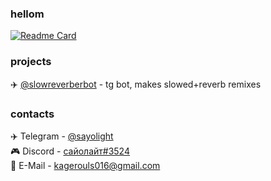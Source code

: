 ### hellom
[![Readme Card](https://github-readme-stats.vercel.app/api?username=sayolight&show_icons=true&theme=radical)](https://github.com/sayolight)

### projects
✈️ [@slowreverberbot](https://t.me/slowreverberbot) - tg bot, makes slowed+reverb remixes

### contacts
✈️ Telegram - [@sayolight](https://t.me/sayolight)  
🎮 Discord - [сайолайт#3524](https://discord.com/users/568106703183151105)  
📧 E-Mail - [kagerouls016@gmail.com](mailto:kagerouls016@gmail.com)
